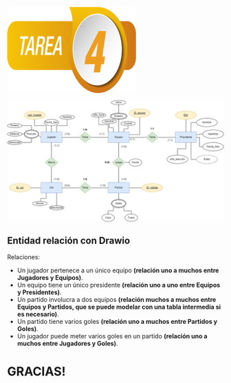 <img src="https://github.com/aguemarrero/base-datos/blob/main/tareas/Unidad-2/Unidad-2-3/tarea-4/img/tarea4.png" alt="Unidad 4" width="300" height="200">


![Tarea cuatro diagrama](https://github.com/aguemarrero/base-datos/blob/main/tareas/Unidad-2/Unidad-2-3/tarea-4/img/EntidadRelacion.drawio.png)

## Entidad relación con Drawio

Relaciones: 
- Un jugador pertenece a un único equipo **(relación uno a muchos entre Jugadores y Equipos)**.
- Un equipo tiene un único presidente **(relación uno a uno entre Equipos y Presidentes)**.
- Un partido involucra a dos equipos **(relación muchos a muchos entre Equipos y Partidos, que se puede modelar con una tabla intermedia si es necesario)**.
- Un partido tiene varios goles **(relación uno a muchos entre Partidos y Goles)**.
- Un jugador puede meter varios goles en un partido **(relación uno a muchos entre Jugadores y Goles)**.

# GRACIAS!

